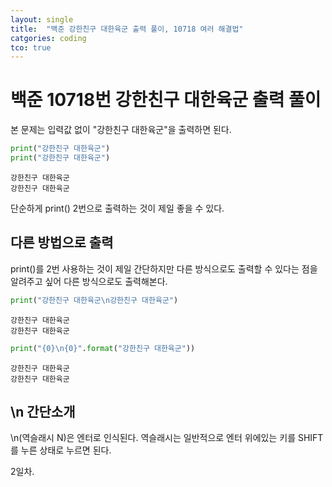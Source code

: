 ```yaml
---
layout: single
title:  "백준 강한친구 대한육군 출력 풀이, 10718 여러 해결법"
catgories: coding
tco: true
---
```


# 백준 10718번 강한친구 대한육군 출력 풀이
본 문제는 입력값 없이 "강한친구 대한육군"을 출력하면 된다.


```python
print("강한친구 대한육군")
print("강한친구 대한육군")
```

    강한친구 대한육군
    강한친구 대한육군


단순하게 print() 2번으로 출력하는 것이 제일 좋을 수 있다.

## 다른 방법으로 출력
print()를 2번 사용하는 것이 제일 간단하지만 다른 방식으로도 출력할 수 있다는 점을 알려주고 싶어
다른 방식으로도 출력해본다.


```python
print("강한친구 대한육군\n강한친구 대한육군")
```

    강한친구 대한육군
    강한친구 대한육군



```python
print("{0}\n{0}".format("강한친구 대한육군"))
```

    강한친구 대한육군
    강한친구 대한육군


## \n 간단소개

\n(역슬래시 N)은 엔터로 인식된다.
역슬래시는 일반적으로 엔터 위에있는 키를 SHIFT를 누른 상태로 누르면 된다.

2일차.
